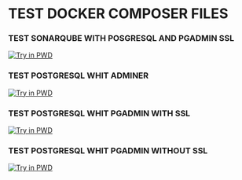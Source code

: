 # TEST DOCKER COMPOSER FILES

### TEST SONARQUBE WITH POSGRESQL AND PGADMIN SSL
[![Try in PWD](https://raw.githubusercontent.com/play-with-docker/stacks/master/assets/images/button.png)](https://labs.play-with-docker.com/?stack=https://raw.githubusercontent.com/jordimalla/ConfigFilesDockerComposer/master/SONARQUBE/docker-compose.yml)

### TEST POSTGRESQL WHIT ADMINER
[![Try in PWD](https://raw.githubusercontent.com/play-with-docker/stacks/master/assets/images/button.png)](https://labs.play-with-docker.com/?stack=https://raw.githubusercontent.com/jordimalla/ConfigFilesDockerComposer/master/POSTGRESQL/adminer-without-ssl_docker-composer.yml)

### TEST POSTGRESQL WHIT PGADMIN WITH SSL
[![Try in PWD](https://raw.githubusercontent.com/play-with-docker/stacks/master/assets/images/button.png)](https://labs.play-with-docker.com/?stack=https://raw.githubusercontent.com/jordimalla/ConfigFilesDockerComposer/master/POSTGRESQL/pgadmin-with-ssl_docker-composer.yml)

### TEST POSTGRESQL WHIT PGADMIN WITHOUT SSL
[![Try in PWD](https://raw.githubusercontent.com/play-with-docker/stacks/master/assets/images/button.png)](https://labs.play-with-docker.com/?stack=https://raw.githubusercontent.com/jordimalla/ConfigFilesDockerComposer/master/POSTGRESQL/pgadmin-without-ssl_docker-composer.yml)
